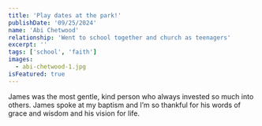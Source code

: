 ```yaml
---
title: 'Play dates at the park!'
publishDate: '09/25/2024'
name: 'Abi Chetwood'
relationship: 'Went to school together and church as teenagers'
excerpt: ''
tags: ['school', 'faith']
images:
  - abi-chetwood-1.jpg
isFeatured: true
---
```


James was the most gentle, kind person who always invested so much into others. James spoke at my baptism and I’m so thankful for his words of grace and wisdom and his vision for life.
